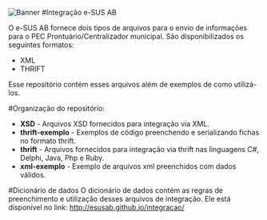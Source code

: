 ![Banner](https://raw.githubusercontent.com/esusab/integracao/master/banner.png)
#Integração e-SUS AB

O e-SUS AB fornece dois tipos de arquivos para o envio de informações para o PEC Prontuário/Centralizador municipal. São disponibilizados os seguintes formatos:

* XML
* THRIFT

Esse repositório contém esses arquivos além de exemplos de como utilizá-los.

#Organização do repositório:
 * **XSD** - Arquivos XSD fornecidos para integração via XML.
 * **thrift-exemplo** - Exemplos de código preenchendo e serializando fichas no formato thrift.
 * **thrift** - Arquivos fornecidos para integração via thrift nas linguagens C#, Delphi, Java, Php e Ruby.
 * **xml-exemplo** - Exemplo de arquivos xml preenchidos com dados válidos. 
 
#Dicionário de dados
O dicionário de dados contém as regras de preenchimento e utilização desses arquivos de integração. Ele está disponível no link: http://esusab.github.io/integracao/
 

